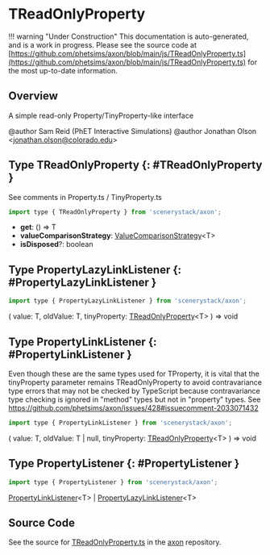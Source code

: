 # TReadOnlyProperty

!!! warning "Under Construction"
    This documentation is auto-generated, and is a work in progress. Please see the source code at
    [https://github.com/phetsims/axon/blob/main/js/TReadOnlyProperty.ts](https://github.com/phetsims/axon/blob/main/js/TReadOnlyProperty.ts) for the most up-to-date information.

## Overview

A simple read-only Property/TinyProperty-like interface

@author Sam Reid (PhET Interactive Simulations)
@author Jonathan Olson &lt;jonathan.olson@colorado.edu&gt;

## Type TReadOnlyProperty {: #TReadOnlyProperty }


See comments in Property.ts / TinyProperty.ts

```js
import type { TReadOnlyProperty } from 'scenerystack/axon';
```


- **get**: () =&gt; T
- **valueComparisonStrategy**: [ValueComparisonStrategy](../axon/Validation.md#ValueComparisonStrategy)&lt;T&gt;
- **isDisposed**?: <span style="color: hsla(calc(var(--md-hue) + 180deg),80%,40%,1);">boolean</span>




## Type PropertyLazyLinkListener {: #PropertyLazyLinkListener }


```js
import type { PropertyLazyLinkListener } from 'scenerystack/axon';
```


( value: T, oldValue: T, tinyProperty: [TReadOnlyProperty](../axon/TReadOnlyProperty.md)&lt;T&gt; ) =&gt; <span style="color: hsla(calc(var(--md-hue) + 180deg),80%,40%,1);">void</span>



## Type PropertyLinkListener {: #PropertyLinkListener }


Even though these are the same types used for TProperty, it is vital that the tinyProperty parameter remains
TReadOnlyProperty to avoid contravariance type errors that may not be checked by TypeScript because contravariance
type checking is ignored in "method" types but not in "property" types. See https://github.com/phetsims/axon/issues/428#issuecomment-2033071432

```js
import type { PropertyLinkListener } from 'scenerystack/axon';
```


( value: T, oldValue: T | <span style="color: hsla(calc(var(--md-hue) + 180deg),80%,40%,1);">null</span>, tinyProperty: [TReadOnlyProperty](../axon/TReadOnlyProperty.md)&lt;T&gt; ) =&gt; <span style="color: hsla(calc(var(--md-hue) + 180deg),80%,40%,1);">void</span>



## Type PropertyListener {: #PropertyListener }


```js
import type { PropertyListener } from 'scenerystack/axon';
```


[PropertyLinkListener](../axon/TReadOnlyProperty.md#PropertyLinkListener)&lt;T&gt; | [PropertyLazyLinkListener](../axon/TReadOnlyProperty.md#PropertyLazyLinkListener)&lt;T&gt;



## Source Code

See the source for [TReadOnlyProperty.ts](https://github.com/phetsims/axon/blob/main/js/TReadOnlyProperty.ts) in the [axon](https://github.com/phetsims/axon) repository.
